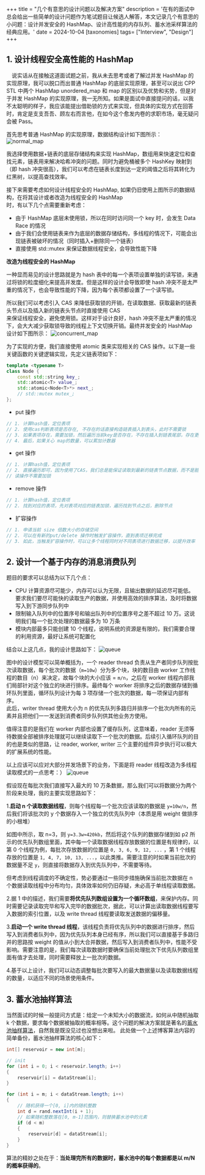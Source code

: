 +++
title = "几个有意思的设计问题以及解决方案"
description = '在有的面试中总会给出一些简单的设计问题作为笔试题目让候选人解答，本文记录几个有意思的小问题：设计并发安全的 HashMap、设计高性能的内存队列、蓄水池采样算法的经典应用。'
date = 2024-10-04
[taxonomies]
tags= ["Interview", "Design"]
+++

## 1. 设计线程安全高性能的 HashMap

&#x2003;说实话从在接触这道面试题之前，我从未去思考或者了解过并发 HashMap 的实现原理，我可以脱口而出普通 HashMap 的底层实现原理，甚至可以说出 CPP STL 中两个 HashMap unordered_map 和 map 的区别以及优势和劣势，但是对于并发 HashMap 的实现原理，我一无所知。如果是面试中直接提问的话，以我不太聪明的样子，我应该能提出借助锁的方式来实现，但具体的实现方式在回答时，肯定是支支吾吾、顾左右而言他，在如今这个愈发内卷的求职市场，毫无疑问会被 Pass。

首先思考普通 HashMap 的实现原理，数据结构设计如下图所示：
![normal_map](normal_map.png)

我选择使用数据+链表的底层存储结构来实现 HashMap，数组用来快速定位和查找元素，链表用来解决哈希冲突的问题。同时为避免桶被多个 HashKey 映射到（即 hash 冲突很高），我们可以考虑在链表长度到达一定的阈值之后将其转化为红黑树，以提高查找效率。

接下来需要考虑如何设计线程安全的 HashMap, 如果仍旧使用上图所示的数据结构，在将其设计或者改造为线程安全的 HashMap  
时，有以下几个点需要重新考虑：

- 由于 HashMap 底层未使用锁，所以在同时访问同一个 key 时，会发生 Data Race 的情况
- 由于我们会使用链表来作为底层的数据存储结构，多线程的情况下，可能会出现链表被破坏的情况（同时插入+删除同一个链表）
- 直接使用 std::mutex 来保证数据线程安全，会导致性能下降

**改造为线程安全的 HashMap**

一种显而易见的设计思路就是为 hash 表中的每一个表项设置单独的读写锁，来通过将锁的粒度细化来提高并发度。但是这样的设计会导致即使 hash 冲突不是太严重的情况下，也会导致性能的下降，因为每个表项都设置了一个读写锁。

所以我们可以考虑引入 CAS 来降低获取锁的开销，在读取数据、获取最新的链表头节点以及插入新的链表头节点时直接使用 CAS  
来保证线程安全，避免使用锁。这样对于设计良好，hash 冲突不是太严重的情况下，会大大减少获取锁导致的线程上下文切换开销。最终并发安全的 HashMap 设计如下图所示：
![concurrent_map](concur_map.png)

为了实现的方便，我们直接使用 atomic 类来实现相关的 CAS 操作。以下是一些关键函数的关键逻辑实现，先定义链表项如下：

```cpp
template <typename T>
class Node {
    const std::string key_;
    std::atomic<T> value_;
    std::atomic<Node<T>*> next_;
    // std::mutex mutex_;
};
```

- put 操作

```cpp
// 1. 计算hash值，定位表项
// 2. 使用cas判断表项是否存在, 不存在的话直接构造链表插入到表头，此时不需要锁
// 3. 如果表项存在，需要加锁，然后遍历当前key是否存在，不存在插入到链表尾部，存在更新对应的值
// 4. 最后，如果关心 map的数量，可以累加计数器
```

- get 操作

```cpp
// 1. 计算hash值，定位表项
// 2. 直接遍历即可，因为使用了CAS，我们总是能保证读取到最新的链表节点数据，而不是脏数据。需要注意的是，使用时注意判空，因为在读取的过程中可能会有节点被删除
// 读操作不需要加锁
```

- remove 操作

```cpp
// 1. 计算hash值，定位表项
// 2. 找到对应的表项，先对表项对应的链表加锁，遍历找到节点之后，删除节点
```

- 扩容操作

```cpp
// 1. 申请当前 size 倍数大小的存储空间
// 2. 可以在有新的put/delete 操作时触发扩容操作，直到表项迁移完成
// 3. 如此，当触发扩容操作时，可以让多个线程同时对不同表项进行数据迁移，以提升效率
```

## 2. 设计一个基于内存的消息消费队列

题目的要求可以总结为以下几个点：

- CPU 计算资源尽可能少，内存可以认为无限，且输出数据的延迟尽可能低。要求我们要尽可能快的读取生产的数据，并使用高效的排序算法，及时将数据写入到下游同步队列中
- 限制输入队列中的位置序号和输出队列中的位置序号之差不超过 10 万。这说明我们每一个批次处理的数据最多为 10 万条
- 模块内部最多只能创建 10 个线程，说明系统的资源是有限的，我们需要合理的利用资源，最好让系统可配置化

结合以上这几点，我的设计思路如下：
![queue](queue_1.png)

图中的设计模型可以简单概括为，一个 reader thread 负责从生产者同步队列按批次读取数据，每个批次的数据（`m=10w`）分为多个块，块的数目由 worker 工作线程的数目（n）来决定，故每个块的大小应该 = `m/n`，之后在 worker 线程内部我们局部针对这个独立的块进行排序。最终每个 worker 将排序之后的数据存储到循环队列里面，循环队列设计为每 3 项存储一个批次的数据，每一项保证内部有序。  
此后，writer thread 使用大小为 n 的优先队列多路归并排序一个批次内所有的元素并且把他们一一发送到消费者同步队列供其他业务方使用。

值得注意的是我们在 worker 内部也设置了缓存队列，这意味着，reader 无须等待数据全部被排序处理就可以继续读取下一个批次的数据。后续引入循环队列的目的也是类似的思路，让 reader, worker, writer 三个主要的组件异步执行可以极大的扩展系统的性能。

以上应该可以应对大部分并发场景下的业务，下面是将 reader 线程改造为多线程读取模式的一点思考：）
![queue](queue_2.png)

假设现在每批次我们直接写入最大的 10 万条数据，那么我们可以将数据分为两个阶段来处理，我的主要实现思路如下：

1.**启动 n 个读取数据线程**，则每个线程每一个批次应该读取的数据是 `y=10w/n`，然后我们将该批次的 y 个数据存入一个独立的优先队列中（本质是用 weight 做排序的小根堆）

如图中所示，取 n=3，则 `y=3.3w≈420kb`，然后将这个队列的数据存储到如 p2 所示的优先队列数组里面，其中每一个读取数据线程存放数据的位置是有规律的，以第 0 个线程为例，每批次存放数据的位置是 `0, 3, 6, 9, 12, ...` ，第 1 个线程存放的位置是 `1, 4, 7, 10, 13, ...`，以此类推。需要注意的时如果当前批次的数据量不足 `y`，则直接将数据存入到优先队列中，不需要等待。

但考虑到线程调度的不确定性，势必要通过一些同步措施确保当前批次数据在 n 个数据读取线程中分布均匀，具体效率如何仍旧存疑，未必高于单线程读取数据。

2.据 1 中的描述，我们需要**将优先队列数组设置为一个循环数组**，来保护内存。同时需要记录读取完毕和写入完毕的数据批次，据此，可以计算出读取数据线程要写入数据的索引位置，以及 write thread 线程要读取发送数据的偏移量。

3.**启动一个 write thread 线程**，该线程负责将优先队列中的数据进行排序，然后写入到消费者队列中，因为优先队列本身已经有序，所以我们可以直接基于多路归并的思路按 weight 的值从小到大合并数据，然后写入到消费者队列中，性能不受影响。需要注意的是，我们每次读取数据时要确保当前处理批次下优先队列数组里面有值才去处理，同时需要释放上一批次的数据。

4.基于以上设计，我们可以动态调整每批次要写入的最大数据量以及读取数据线程的数量，以适应不同的场景使用条件。

## 3. 蓄水池抽样算法

当然面试的时候一般提问方式是：给定一个未知大小的数据流，如何从中随机抽取 k 个数据，要求每个数据被抽取的概率相等。这个问题的解决方案就是著名的[蓄水池抽样算法](https://www.jianshu.com/p/7a9ea6ece2af)，自然我是既没见过也没想出来啦。
此处做一个上述博客算法内容的简单备份，蓄水池抽样算法的核心如下：

```java
int[] reservoir = new int[m];

// init
for (int i = 0; i < reservoir.length; i++)
{
    reservoir[i] = dataStream[i];
}

for (int i = m; i < dataStream.length; i++)
{
    // 随机获得一个[0, i]内的随机整数
    int d = rand.nextInt(i + 1);
    // 如果随机整数落在[0, m-1]范围内，则替换蓄水池中的元素
    if (d < m)
    {
        reservoir[d] = dataStream[i];
    }
}
```

算法的精妙之处在于：**当处理完所有的数据时，蓄水池中的每个数据都是以 m/N 的概率获得的**。

